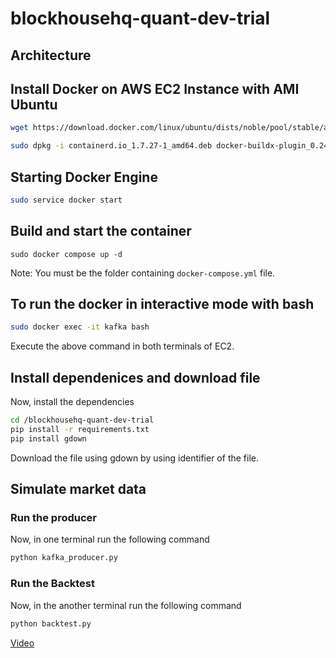 # blockhousehq-quant-dev-trial


## Architecture


## Install Docker on AWS EC2 Instance with AMI Ubuntu

```bash
wget https://download.docker.com/linux/ubuntu/dists/noble/pool/stable/amd64/containerd.io_1.7.27-1_amd64.deb https://download.docker.com/linux/ubuntu/dists/noble/pool/stable/amd64/docker-ce-cli_28.2.2-1~ubuntu.24.04~noble_amd64.deb https://download.docker.com/linux/ubuntu/dists/noble/pool/stable/amd64/docker-ce_28.2.2-1~ubuntu.24.04~noble_amd64.deb https://download.docker.com/linux/ubuntu/dists/noble/pool/stable/amd64/docker-buildx-plugin_0.24.0-1~ubuntu.24.04~noble_amd64.deb https://download.docker.com/linux/ubuntu/dists/noble/pool/stable/amd64/docker-compose-plugin_2.36.2-1~ubuntu.24.04~noble_amd64.deb
```

```bash 
sudo dpkg -i containerd.io_1.7.27-1_amd64.deb docker-buildx-plugin_0.24.0-1~ubuntu.24.04~noble_amd64.deb docker-ce-cli_28.2.2-1~ubuntu.24.04~noble_amd64.deb docker-ce_28.2.2-1~ubuntu.24.04~noble_amd64.deb docker-compose-plugin_2.36.2-1~ubuntu.24.04~noble_amd64.deb
```

## Starting Docker Engine

```bash
sudo service docker start
```

## Build and start the container

```
sudo docker compose up -d
```

Note: You must be the folder containing `docker-compose.yml` file.

## To run the docker in interactive mode with bash

```bash
sudo docker exec -it kafka bash
```

Execute the above command in both terminals of EC2.

## Install dependenices and download file

Now, install the dependencies 

```bash
cd /blockhousehq-quant-dev-trial
pip install -r requirements.txt
pip install gdown
```

Download the file using gdown by using identifier of the file. 

## Simulate market data

### Run the producer

Now, in one terminal run the following command

```bash
python kafka_producer.py
```

### Run the Backtest

Now, in the another terminal run the following command

```bash
python backtest.py
```

[Video]()
